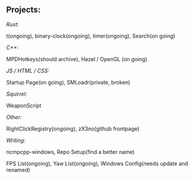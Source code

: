## Projects:
*Rust:*

t(ongoing), binary-clock(ongoing), timer(ongoing), Search(on going)

*C++:*

MPDHotkeys(should archive), Hazel / OpenGL (on going)

*JS / HTML / CSS:*

Startup Page(on going), SMLoadr(private, broken)

*Squirrel:*

WeaponScript

*Other:*

RightClickRegistry(ongoing), zX3no(github frontpage)

*Writing:*

ncmpcpp-windows, Repo Setup(find a better name)

FPS List(ongoing), Yaw List(ongoing), Windows Config(needs update and renamed)